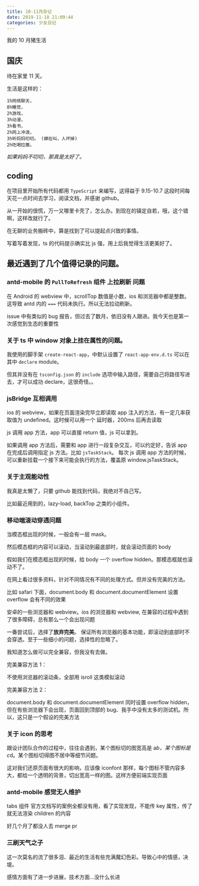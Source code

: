 ```yaml
---
title: 10-11月杂记
date: 2019-11-18 21:09:44
categories: 少女日记
---
```


我的 10 月猪生活

<!--more-->

## 国庆

待在家里 11 天。

生活是这样的：

```火星文
1h网络聊天，
8h睡觉，
2h游戏，
3h动漫，
3h看书，
2h网上冲浪，
3h听妈妈叨叨。 (蝉在叫，人坏掉)
2h吃喝拉撒。
```

_如果妈妈不叨叨，那真是太好了。_

## coding

在项目里开始所有代码都用 `TypeScript` 来编写，这得益于 9.15-10.7 这段时间每天花一点时间去学习，阅读文档，并感谢 github。

从一开始的很慌，万一又哪里卡壳了，怎么办。到现在的镇定自若，哦，这个错啊，这样改就行了。

在无聊的业务搬砖中，算是找到了可以提起点兴致的事情。

写着写着发现，ts 的代码提示确实比 js 强，用上后我觉得生活更美好了。

## 最近遇到了几个值得记录的问题。

### antd-mobile 的 `PullToRefresh` 组件 上拉刷新 问题

在 Android 的 webview 中，scrollTop 数值是小数，ios 和浏览器中都是整数。这导致 antd 内的 `===` 代码未执行。所以无法拉动刷新。

issue 中有类似的 bug 报告，但过去了数月，依旧没有人跟进。我今天也是第一次感觉到生态的重要性

### 关于 ts 中 window 对象上挂在属性的问题。

我使用的脚手架 `create-react-app`，中默认设置了 `react-app-env.d.ts` 可以在其中 `declare` module。

但其并没有在 `tsconfig.json` 的 `include` 选项中输入路径，需要自己将路径写进去，才可以成功 declare，这很奇怪。。

### jsBridge 互相调用

ios 的 webview，如果在页面渲染完毕立即读取 app 注入的方法，有一定几率获取值为 undefined。这时候可以用一个 延时器，200ms 后再去读取

js 调用 app 方法，app 可以直接 return 值，js 可以拿到。

如果调用 app 方法后，需要和 app 进行一段复杂交互，可以约定好，告诉 app 在完成后调用指定 js 方法。比如 `jsTaskStack`。 每次 js 调用 app 方法的时候，可以重新挂载一个接下来可能会执行的方法，覆盖原 window.jsTaskStack。

### 关于主观能动性

我真是太懒了，只要 github 能找到代码，我绝对不自己写。

比如最近用到的，lazy-load, backTop 之类的小组件。

### 移动端滚动穿透问题

当模态框出现的时候，一般会有一层 mask。

然后模态框的内容可以滚动，当滚动到最底部时，就会滚动页面的 body

假如我们在模态框出现的时候，给 body 一个 overflow hidden。那模态框就也滚动不了。

在网上看过很多资料，针对不同情况有不同的处理方式。但并没有完美的方法。

比如 safari 下面，document.body 和 document.documentElement 设置 overflow 会有不同的效果

安卓的一些浏览器和 webview。ios 的浏览器和 webview, 在兼容的过程中遇到了很多障碍，总有那么一个会出现问题

一番尝试后，选择了**放弃完美**。 保证所有浏览器的基本功能，即滚动到底部时不会穿透。至于一些细小的问题，选择性的忽略了。

我知道怎么做可以完全兼容，但我没有去做。

完美兼容方法 1：

不使用浏览器的滚动条，全部用 isroll 这类模拟滚动

完美兼容方法 2：

document.body 和 document.documentElement 同时设置 overflow hidden，但在有些浏览器下会出现，页面回到顶部的 bug、我手中没有太多的测试机。所以，这只是一个假设的完美方法

### 关于 icon 的思考

跟设计团队合作的过程中，往往会遇到，某个图标切的图宽高是 a*b，某个图标是 c*d。某个图标切得图不居中等细节问题。

这对我们还原页面有很大的影响，应该像 iconfont 那样，每个图标不管内容多大，都给一个透明的背景，切出宽高一样的图。这样方便前端实现页面

### antd-mobile 感觉无人维护

tabs 组件 官方文档写的案例全都没有用，看了实现发现，不能传 key 属性，传了就无法渲染 children 的内容

好几个月了都没人去 merge pr

### 三刷天气之子

这一次莫名的流了很多泪、最近的生活有些充满魔幻色彩。导致心中的情感，决堤。

感情方面有了进一步进展，技术方面...没什么长进
